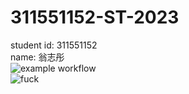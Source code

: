 # 311551152-ST-2023
  
student id: 311551152  
name: 翁志彤  
![example workflow](https://github.com/WengChihTung/311551152-ST-2023/actions/workflows/github-actions-demo.yml/badge.svg)  
![fuck](https://github.com/WengChihTung/311551152-ST-2023/actions/workflows/Lab01-CI.yml/badge.svg)
